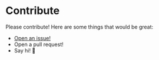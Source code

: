 # Contribute

Please contribute! Here are some things that would be great:

- [Open an issue!](https://github.com/iammattburns/issues/new)
- Open a pull request!
- Say hi! 👋
